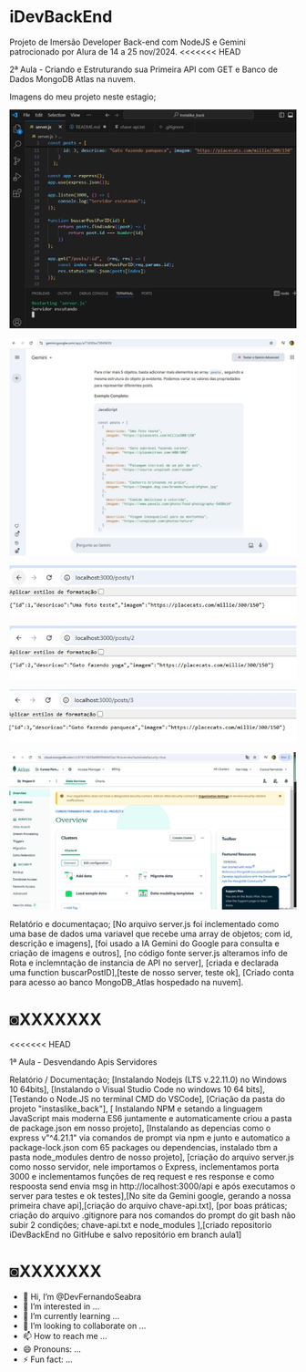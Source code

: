 # iDevBackEnd
Projeto de Imersão Developer Back-end com NodeJS e Gemini patrocionado por Alura de 14 a 25 nov/2024.
<<<<<<< HEAD

2ª Aula - Criando e Estruturando sua Primeira API com GET e Banco de Dados MongoDB Atlas na nuvem.

Imagens do meu projeto neste estagio;

![Visual Studio Code - codando em node.js + NPM + Expreess + ES6](imagens/tela_VSCode.JPG)

![Uso do Gemini IA da google como consulta, apoio e criação](imagens/Gemini.JPG)

![Resposta do server id1 no Navegador](imagens/server_ID1.JPG)

![Resposta do server id1 no Navegador](imagens/server_ID2.JPG)

![Resposta do server id1 no Navegador](imagens/server_ID3.JPG)

![Criação da conta do banco de dados MongoDB Atlas(nuvem)](imagens/mongoDB_Atlas.JPG)


Relatório e documentaçao;
[No arquivo server.js foi inclementado como uma base de dados uma variavel que recebe uma array de objetos; com id, descrição e imagens], [foi usado a IA Gemini do Google para consulta e criação de imagens e outros], [no código fonte server.js  alteramos info de Rota e inclemntação de instancia de API no server], [criada e declarada uma function buscarPostID],[teste de nosso server, teste ok], [Criado conta para acesso ao banco MongoDB_Atlas hospedado na nuvem]. 


◙XXXXXXX
=======
>>>>>>> 

<<<<<<< HEAD

1ª Aula - Desvendando Apis Servidores  

Relatório / Documentação;
[Instalando Nodejs (LTS v.22.11.0) no Windows 10 64bits], [Instalando o Visual Studio Code no windows 10 64 bits], [Testando o Node.JS no terminal CMD do VSCode], [Criação da pasta do projeto "instaslike_back"], [ Instalando NPM e setando a linguagem JavaScript mais moderna ES6 juntamente e automaticamente criou a pasta de  package.json em nosso projeto], [Instalando as depencias como o express v"^4.21.1" via comandos de prompt via npm e junto e automatico a package-lock.json com 65 packages ou dependencias, instalado tbm a pasta node_modules dentro de nosso projeto], [criação do arquivo server.js como nosso servidor, nele  importamos o Express, inclementamos porta 3000 e inclementamos funções de req request e res response e como respoosta send envia msg in http://localhost:3000/api e após executamos o server para testes e ok testes],[No site da Gemini google, gerando a nossa primeira chave api],[criação do arquivo chave-api.txt], [por boas práticas; criação do arquivo .gitignore para nos comandos do prompt do git bash não subir 2 condições; chave-api.txt e node_modules ],[criado repositorio iDevBackEnd no GitHube e salvo repositório em branch aula1] 

◙XXXXXXX
=======
>>>>>>> 


- 👋 Hi, I’m @DevFernandoSeabra
- 👀 I’m interested in ...
- 🌱 I’m currently learning ...
- 💞️ I’m looking to collaborate on ...
- 📫 How to reach me ...
- 😄 Pronouns: ...
- ⚡ Fun fact: ...


<!---
DevFernandoSeabra/DevFernandoSeabra is a ✨ special ✨ repository because its `README.md` (this file) appears on your GitHub profile.
You can click the Preview link to take a look at your changes.
--->
